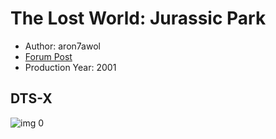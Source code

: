 # The Lost World: Jurassic Park

* Author: aron7awol
* [Forum Post](https://www.avsforum.com/threads/bass-eq-for-filtered-movies.2995212/post-56894592)
* Production Year: 2001

## DTS-X

![img 0](https://i.imgur.com/U1QZ0bO.jpg)

